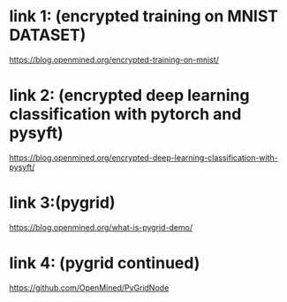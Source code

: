 #  link 1: (encrypted training on MNIST DATASET)
https://blog.openmined.org/encrypted-training-on-mnist/
# link 2: (encrypted deep learning classification with pytorch and pysyft)
https://blog.openmined.org/encrypted-deep-learning-classification-with-pysyft/
# link 3:(pygrid)
https://blog.openmined.org/what-is-pygrid-demo/
# link 4: (pygrid continued)
https://github.com/OpenMined/PyGridNode
